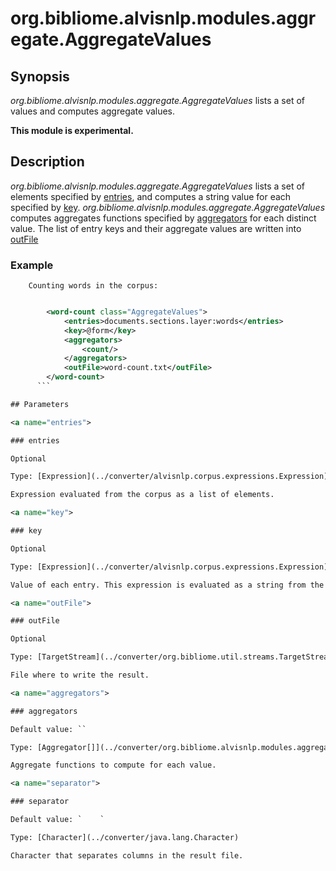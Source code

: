# org.bibliome.alvisnlp.modules.aggregate.AggregateValues

## Synopsis

*org.bibliome.alvisnlp.modules.aggregate.AggregateValues* lists a set of values and computes aggregate values.

**This module is experimental.**

## Description

*org.bibliome.alvisnlp.modules.aggregate.AggregateValues* lists a set of elements specified by [entries](#entries), and computes a string value for each specified by [key](#key).
      	*org.bibliome.alvisnlp.modules.aggregate.AggregateValues* computes aggregates functions specified by [aggregators](#aggregators) for each distinct value.
      	The list of entry keys and their aggregate values are written into [outFile](#outFile)

### Example
      	Counting words in the corpus:
      

```xml

      	<word-count class="AggregateValues">
      		<entries>documents.sections.layer:words</entries>
      		<key>@form</key>
      		<aggregators>
      			<count/>
      		</aggregators>
      		<outFile>word-count.txt</outFile>
      	</word-count>
      ```

## Parameters

<a name="entries">

### entries

Optional

Type: [Expression](../converter/alvisnlp.corpus.expressions.Expression)

Expression evaluated from the corpus as a list of elements.

<a name="key">

### key

Optional

Type: [Expression](../converter/alvisnlp.corpus.expressions.Expression)

Value of each entry. This expression is evaluated as a string from the entry element.

<a name="outFile">

### outFile

Optional

Type: [TargetStream](../converter/org.bibliome.util.streams.TargetStream)

File where to write the result.

<a name="aggregators">

### aggregators

Default value: ``

Type: [Aggregator[]](../converter/org.bibliome.alvisnlp.modules.aggregate.Aggregator[])

Aggregate functions to compute for each value.

<a name="separator">

### separator

Default value: `	`

Type: [Character](../converter/java.lang.Character)

Character that separates columns in the result file.

